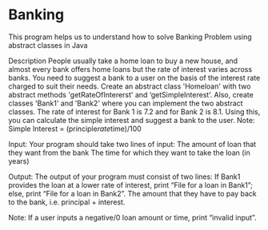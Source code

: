 # Banking
This program helps us to understand how to solve Banking Problem using abstract classes in Java


Description
People usually take a home loan to buy a new house, and almost every bank offers home loans but the rate of interest varies across banks. You need to suggest a bank to a user on the basis of the interest rate charged to suit their needs. Create an abstract class 'Homeloan' with two abstract methods 'getRateOfIntererst' and ‘getSimpleInterest’. Also, create classes 'Bank1' and 'Bank2' where you can implement the two abstract classes. The rate of interest for Bank 1 is 7.2 and for Bank 2 is 8.1. Using this, you can calculate the simple interest and suggest a bank to the user.
Note: Simple Interest = (principle*rate*time)/100

Input: Your program should take two lines of input: 
The amount of loan that they want from the bank 
The time for which they want to take the loan (in years)

Output: The output of your program must consist of two lines: 
If Bank1 provides the loan at a lower rate of interest, print “File for a loan in Bank1”; else, print “File for a loan in Bank2”. 
The amount that they have to pay back to the bank, i.e. principal + interest. 

Note: If a user inputs a negative/0 loan amount or time, print “invalid input”.
